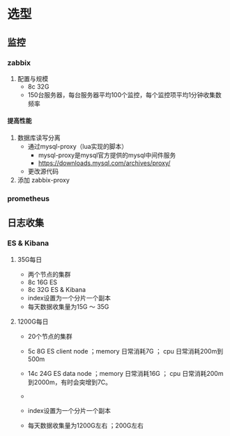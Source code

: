 # 选型
## 监控
### zabbix

1. 配置与规模
    - 8c 32G
    - 150台服务器，每台服务器平均100个监控，每个监控项平均1分钟收集数频率

#### 提高性能
1. 数据库读写分离
    - 通过mysql-proxy（lua实现的脚本） 
        - mysql-proxy是mysql官方提供的mysql中间件服务
        - https://downloads.mysql.com/archives/proxy/
    - 更改源代码
2. 添加 zabbix-proxy


### prometheus

## 日志收集
### ES & Kibana
1. 35G每日
    - 两个节点的集群
    - 8c 16G ES
    - 8c 32G ES & Kibana
    - index设置为一个分片一个副本
    - 每天数据收集量为15G ～ 35G

2. 1200G每日
    - 20个节点的集群
    - 5c 8G ES client node ；memory 日常消耗7G ； cpu 日常消耗200m到500m
    - 14c 24G ES data node ；memory 日常消耗16G ； cpu 日常消耗200m到2000m，有时会突增到7C。
    - 

    - index设置为一个分片一个副本
    - 每天数据收集量为1200G左右 ；200G左右